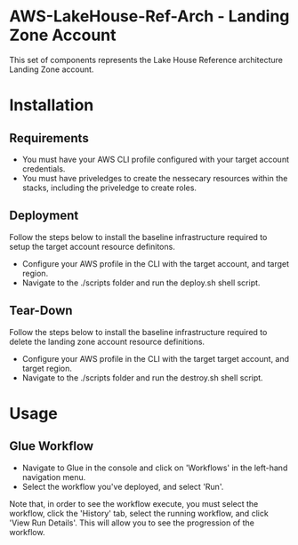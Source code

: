 # AWS-LakeHouse-Ref-Arch - Landing Zone Account

This set of components represents the Lake House Reference architecture Landing Zone account.

# Installation

## Requirements
- You must have your AWS CLI profile configured with your target account credentials.
- You must have priveledges to create the nessecary resources within the stacks, including the priveledge to create roles.

## Deployment
Follow the steps below to install the baseline infrastructure required to setup the target account resource definitons.

- Configure your AWS profile in the CLI with the target account, and target region.
- Navigate to the ./scripts folder and run the deploy.sh shell script.

## Tear-Down
Follow the steps below to install the baseline infrastructure required to delete the landing zone account resource definitions.

- Configure your AWS profile in the CLI with the target target account, and target region.
- Navigate to the ./scripts folder and run the destroy.sh shell script.

# Usage

## Glue Workflow
- Navigate to Glue in the console and click on 'Workflows' in the left-hand navigation menu.
- Select the workflow you've deployed, and select 'Run'.

Note that, in order to see the workflow execute, you must select the workflow, click the 'History' tab, select the running workflow, and click 'View Run Details'. This will allow you to see the progression of the workflow.